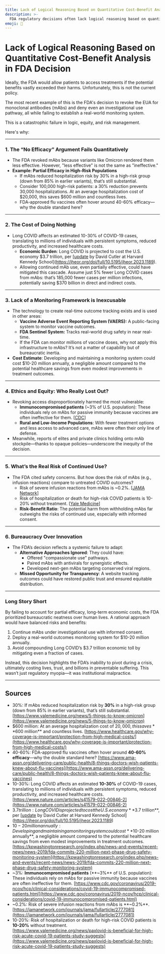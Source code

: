 ```yaml
---
title: Lack of Logical Reasoning Based on Quantitative Cost-Benefit Analysis in FDA Decisions
description: >-
  FDA regulatory decisions often lack logical reasoning based on quantitative cost-benefit analysis.
emoji: 🤪
---
```


# Lack of Logical Reasoning Based on Quantitative Cost-Benefit Analysis in FDA Decision

Ideally, the FDA would allow patients to access treatments if the potential benefits vastly exceeded their harms.  Unfortunately, this is not the current policy.

The most recent example of this is the FDA's decision to revoke the EUA for monoclonal antibodies (mAbs) and deny even an investigational use pathway, all while failing to establish a real-world monitoring system.

This is a catastrophic failure in logic, equity, and risk management.

Here's why:

---

### **1. The “No Efficacy” Argument Fails Quantitatively**
- The FDA revoked mAbs because variants like Omicron rendered them less effective. However, "less effective" is not the same as "ineffective." 
- **Example: Partial Efficacy in High-Risk Populations**
  - If mAbs reduced hospitalization risk by 30% in a high-risk group (down from 85% in earlier variants), that’s still substantial.
  - Consider 100,000 high-risk patients: a 30% reduction prevents 30,000 hospitalizations. At an average hospitalization cost of $20,000, this saves $600 million and countless lives.
  - FDA-approved flu vaccines often hover around 40-60% efficacy—why the double standard here?

---

### **2. The Cost of Doing Nothing**
- Long COVID affects an estimated 10-30% of COVID-19 cases, translating to millions of individuals with persistent symptoms, reduced productivity, and increased healthcare costs.
  - **Economic Burden**: Long COVID is projected to cost the U.S. economy $3.7 trillion, per [[update](https://jheor.org/doi/full/10.5195/jheor.2023.1189) by David Cutler at Harvard Kennedy School](https://jheor.org/doi/full/10.5195/jheor.2023.1189).
  - Allowing continued mAb use, even partially effective, could have mitigated this cascade. Assume just 5% fewer Long COVID cases from mAbs: that’s 185,000 fewer cases per million infections, potentially saving $370 billion in direct and indirect costs.

---

### **3. Lack of a Monitoring Framework is Inexcusable**
- The technology to create real-time outcome tracking exists and is used in other areas:
  - **Vaccine Adverse Event Reporting System (VAERS):** A public-facing system to monitor vaccine outcomes.
  - **FDA Sentinel System:** Tracks real-world drug safety in near real-time.
  - If the FDA can monitor millions of vaccine doses, why not apply this infrastructure to mAbs? It’s not a matter of capability but of bureaucratic inertia.
- **Cost Estimate**: Developing and maintaining a monitoring system could cost $10-20 million annually, a negligible amount compared to the potential healthcare savings from even modest improvements in treatment outcomes.

---

### **4. Ethics and Equity: Who Really Lost Out?**
- Revoking access disproportionately harmed the most vulnerable:
  - **Immunocompromised patients** (~3% of U.S. population): These individuals rely on mAbs for passive immunity because vaccines are often ineffective for them. [[CDC](https://www.cdc.gov/coronavirus/2019-ncov/hcp/clinical-considerations/covid-19-immunocompromised-patients.html)]
  - **Rural and Low-Income Populations**: With fewer treatment options and less access to advanced care, mAbs were often their only line of defense.
- Meanwhile, reports of elites and private clinics holding onto mAb stockpile—thanks to opaque policies—underscore the inequity of the decision.

---

### **5. What’s the Real Risk of Continued Use?**
- The FDA cited safety concerns. But how does the risk of mAbs (e.g., infusion reactions) compare to untreated COVID outcomes?
  - Risk of severe infusion reactions from mAbs is ~0.2%. [[JAMA Network](https://jamanetwork.com/journals/jama/fullarticle/2777081)]
  - Risk of hospitalization or death for high-risk COVID patients is 10-20% without treatment. [[Yale Medicine](https://www.yalemedicine.org/news/paxlovid-is-beneficial-for-high-risk-acute-covid-19-patients-study-suggests)]
  - **Risk-Benefit Ratio**: The potential harm from withholding mAbs far outweighs the risks of continued use, especially with informed consent.

---

### **6. Bureaucracy Over Innovation**
- The FDA’s decision reflects a systemic failure to adapt:
  - **Alternative Approaches Ignored**: They could have:
    - Offered "compassionate use" pathways.
    - Paired mAbs with antivirals for synergistic effects.
    - Developed next-gen mAbs targeting conserved viral regions.
  - **Missed Opportunity for Transparency**: A website tracking outcomes could have restored public trust and ensured equitable distribution. 

---

### **Long Story Short**
By failing to account for partial efficacy, long-term economic costs, the FDA prioritized bureaucratic neatness over human lives. A rational approach would have balanced risks and benefits:
1. Continue mAbs under investigational use with informed consent.
2. Deploy a real-world outcomes monitoring system for $10-20 million annually.
3. Avoid compounding Long COVID’s $3.7 trillion economic toll by mitigating even a fraction of cases.

Instead, this decision highlights the FDA’s inability to pivot during a crisis, ultimately costing lives, trust, and billions in preventable suffering. This wasn’t just regulatory myopia—it was institutional malpractice.

---

## Sources
- 30%: If mAbs reduced hospitalization risk by **30%** in a high-risk group (down from 85% in earlier variants), that’s still substantial. [https://www.yalemedicine.org/news/5-things-to-know-omicron](https://www.yalemedicine.org/news/5-things-to-know-omicron)
- $600 million: At an average hospitalization cost of $20,000, this saves **$600 million** and countless lives. [https://www.healthcare.gov/why-coverage-is-important/protection-from-high-medical-costs/](https://www.healthcare.gov/why-coverage-is-important/protection-from-high-medical-costs/)
- 40-60%: FDA-approved flu vaccines often hover around **40-60% efficacy**—why the double standard here? [https://www.ama-assn.org/delivering-care/public-health/8-things-doctors-wish-patients-knew-about-flu-vaccines](https://www.ama-assn.org/delivering-care/public-health/8-things-doctors-wish-patients-knew-about-flu-vaccines)
- 10-30%: Long COVID affects an estimated **10-30%** of COVID-19 cases, translating to millions of individuals with persistent symptoms, reduced productivity, and increased healthcare costs. [https://www.nature.com/articles/s41579-022-00846-2](https://www.nature.com/articles/s41579-022-00846-2)
- $3.7 trillion: Long COVID is projected to cost the U.S. economy **$3.7 trillion**, per [[update](https://jheor.org/doi/full/10.5195/jheor.2023.1189) by David Cutler at Harvard Kennedy School](https://jheor.org/doi/full/10.5195/jheor.2023.1189)
- $10-20 million annually: Developing and maintaining a monitoring system could cost **$10-20 million annually**, a negligible amount compared to the potential healthcare savings from even modest improvements in treatment outcomes. [https://kpwashingtonresearch.org/index.php/news-and-events/recent-news/news-2019/fda-commits-220-million-next-phase-drug-safety-monitoring-system](https://kpwashingtonresearch.org/index.php/news-and-events/recent-news/news-2019/fda-commits-220-million-next-phase-drug-safety-monitoring-system)
- ~3%: **Immunocompromised patients** (**~3%** of U.S. population): These individuals rely on mAbs for passive immunity because vaccines are often ineffective for them. [https://www.cdc.gov/coronavirus/2019-ncov/hcp/clinical-considerations/covid-19-immunocompromised-patients.html](https://www.cdc.gov/coronavirus/2019-ncov/hcp/clinical-considerations/covid-19-immunocompromised-patients.html)
- ~0.2%: Risk of severe infusion reactions from mAbs is **~0.2%**. [https://jamanetwork.com/journals/jama/fullarticle/2777081](https://jamanetwork.com/journals/jama/fullarticle/2777081)
- 10-20%: Risk of hospitalization or death for high-risk COVID patients is **10-20%** without treatment. [https://www.yalemedicine.org/news/paxlovid-is-beneficial-for-high-risk-acute-covid-19-patients-study-suggests](https://www.yalemedicine.org/news/paxlovid-is-beneficial-for-high-risk-acute-covid-19-patients-study-suggests)
